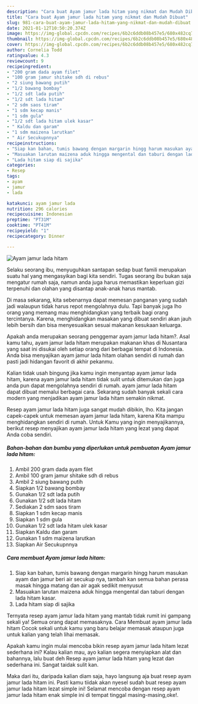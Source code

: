 ```yaml
---
description: "Cara buat Ayam jamur lada hitam yang nikmat dan Mudah Dibuat"
title: "Cara buat Ayam jamur lada hitam yang nikmat dan Mudah Dibuat"
slug: 981-cara-buat-ayam-jamur-lada-hitam-yang-nikmat-dan-mudah-dibuat
date: 2021-01-12T10:50:20.374Z
image: https://img-global.cpcdn.com/recipes/6b2c6ddb08b457e5/680x482cq70/ayam-jamur-lada-hitam-foto-resep-utama.jpg
thumbnail: https://img-global.cpcdn.com/recipes/6b2c6ddb08b457e5/680x482cq70/ayam-jamur-lada-hitam-foto-resep-utama.jpg
cover: https://img-global.cpcdn.com/recipes/6b2c6ddb08b457e5/680x482cq70/ayam-jamur-lada-hitam-foto-resep-utama.jpg
author: Cornelia Todd
ratingvalue: 4.3
reviewcount: 9
recipeingredient:
- "200 gram dada ayam filet"
- "100 gram jamur shitake sdh di rebus"
- "2 siung bawang putih"
- "1/2 bawang bombay"
- "1/2 sdt lada putih"
- "1/2 sdt lada hitam"
- "2 sdm saos tiram"
- "1 sdm kecap manis"
- "1 sdm gula"
- "1/2 sdt lada hitam ulek kasar"
- " Kaldu dan garam"
- "1 sdm maizena larutkan"
- " Air Secukupnnya"
recipeinstructions:
- "Siap kan bahan, tumis bawang dengan margarin hingg harum masukan ayam dan jamur beri air secukup nya, tambah kan semua bahan perasa masak hingga matang dan air agak sedikit menyusut"
- "Masuakan larutan maizena aduk hingga mengental dan taburi dengan lada hitam kasar."
- "Lada hitam siap di sajika"
categories:
- Resep
tags:
- ayam
- jamur
- lada

katakunci: ayam jamur lada 
nutrition: 296 calories
recipecuisine: Indonesian
preptime: "PT31M"
cooktime: "PT41M"
recipeyield: "1"
recipecategory: Dinner

---
```



![Ayam jamur lada hitam](https://img-global.cpcdn.com/recipes/6b2c6ddb08b457e5/680x482cq70/ayam-jamur-lada-hitam-foto-resep-utama.jpg)

Selaku seorang ibu, menyuguhkan santapan sedap buat famili merupakan suatu hal yang mengasyikan bagi kita sendiri. Tugas seorang ibu bukan saja mengatur rumah saja, namun anda juga harus memastikan keperluan gizi terpenuhi dan olahan yang disantap anak-anak harus mantab.

Di masa  sekarang, kita sebenarnya dapat memesan panganan yang sudah jadi walaupun tidak harus repot mengolahnya dulu. Tapi banyak juga lho orang yang memang mau menghidangkan yang terbaik bagi orang tercintanya. Karena, menghidangkan masakan yang dibuat sendiri akan jauh lebih bersih dan bisa menyesuaikan sesuai makanan kesukaan keluarga. 



Apakah anda merupakan seorang penggemar ayam jamur lada hitam?. Asal kamu tahu, ayam jamur lada hitam merupakan makanan khas di Nusantara yang saat ini disukai oleh setiap orang dari berbagai tempat di Indonesia. Anda bisa menyajikan ayam jamur lada hitam olahan sendiri di rumah dan pasti jadi hidangan favorit di akhir pekanmu.

Kalian tidak usah bingung jika kamu ingin menyantap ayam jamur lada hitam, karena ayam jamur lada hitam tidak sulit untuk ditemukan dan juga anda pun dapat mengolahnya sendiri di rumah. ayam jamur lada hitam dapat dibuat memalui berbagai cara. Sekarang sudah banyak sekali cara modern yang menjadikan ayam jamur lada hitam semakin nikmat.

Resep ayam jamur lada hitam juga sangat mudah dibikin, lho. Kita jangan capek-capek untuk memesan ayam jamur lada hitam, karena Kita mampu menghidangkan sendiri di rumah. Untuk Kamu yang ingin menyajikannya, berikut resep menyajikan ayam jamur lada hitam yang lezat yang dapat Anda coba sendiri.

<!--inarticleads1-->

##### Bahan-bahan dan bumbu yang diperlukan untuk pembuatan Ayam jamur lada hitam:

1. Ambil 200 gram dada ayam filet
1. Ambil 100 gram jamur shitake sdh di rebus
1. Ambil 2 siung bawang putih
1. Siapkan 1/2 bawang bombay
1. Gunakan 1/2 sdt lada putih
1. Gunakan 1/2 sdt lada hitam
1. Sediakan 2 sdm saos tiram
1. Siapkan 1 sdm kecap manis
1. Siapkan 1 sdm gula
1. Gunakan 1/2 sdt lada hitam ulek kasar
1. Siapkan  Kaldu dan garam
1. Gunakan 1 sdm maizena larutkan
1. Siapkan  Air Secukupnnya




<!--inarticleads2-->

##### Cara membuat Ayam jamur lada hitam:

1. Siap kan bahan, tumis bawang dengan margarin hingg harum masukan ayam dan jamur beri air secukup nya, tambah kan semua bahan perasa masak hingga matang dan air agak sedikit menyusut
1. Masuakan larutan maizena aduk hingga mengental dan taburi dengan lada hitam kasar.
1. Lada hitam siap di sajika




Ternyata resep ayam jamur lada hitam yang mantab tidak rumit ini gampang sekali ya! Semua orang dapat memasaknya. Cara Membuat ayam jamur lada hitam Cocok sekali untuk kamu yang baru belajar memasak ataupun juga untuk kalian yang telah lihai memasak.

Apakah kamu ingin mulai mencoba bikin resep ayam jamur lada hitam lezat sederhana ini? Kalau kalian mau, ayo kalian segera menyiapkan alat dan bahannya, lalu buat deh Resep ayam jamur lada hitam yang lezat dan sederhana ini. Sangat taidak sulit kan. 

Maka dari itu, daripada kalian diam saja, hayo langsung aja buat resep ayam jamur lada hitam ini. Pasti kamu tiidak akan nyesel sudah buat resep ayam jamur lada hitam lezat simple ini! Selamat mencoba dengan resep ayam jamur lada hitam enak simple ini di tempat tinggal masing-masing,oke!.

